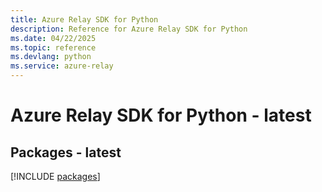 ```yaml
---
title: Azure Relay SDK for Python
description: Reference for Azure Relay SDK for Python
ms.date: 04/22/2025
ms.topic: reference
ms.devlang: python
ms.service: azure-relay
---
```

# Azure Relay SDK for Python - latest
## Packages - latest
[!INCLUDE [packages](relay-index.md)]